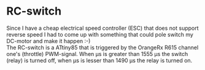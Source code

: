 # RC-switch
Since I have a cheap electrical speed controller (ESC) that does not support reverse speed I had to come up with something that could pole switch my DC-motor and make it happen :-)  
The RC-switch is a ATtiny85 that is triggered by the OrangeRx R615 channel one's (throttle) PWM-signal. When µs is greater than 1555 µs the switch (relay) is turned off, when µs is lesser than 1490 µs the relay is turned on.  

